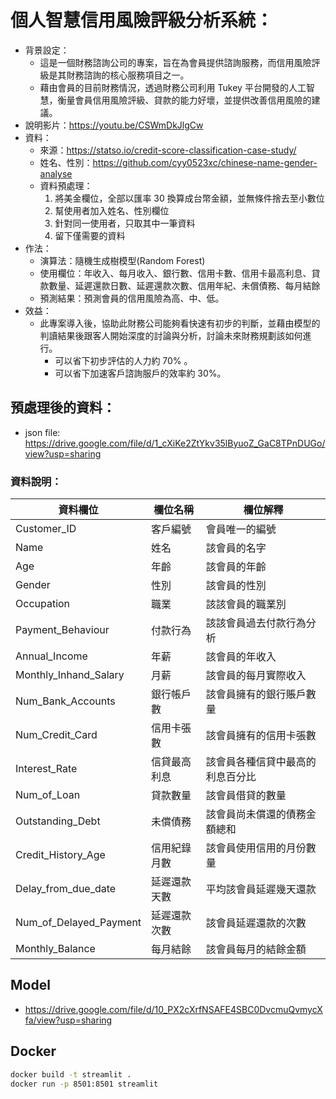 # 個人智慧信用風險評級分析系統：

- 背景設定：
    - 這是一個財務諮詢公司的專案，旨在為會員提供諮詢服務，而信用風險評級是其財務諮詢的核心服務項目之一。
    - 藉由會員的目前財務情況，透過財務公司利用 Tukey 平台開發的人工智慧，衡量會員信用風險評級、貸款的能力好壞，並提供改善信用風險的建議。
- 說明影片：https://youtu.be/CSWmDkJlgCw
- 資料：
    - 來源：https://statso.io/credit-score-classification-case-study/
    - 姓名、性別：https://github.com/cyy0523xc/chinese-name-gender-analyse
    - 資料預處理：
        1. 將美金欄位，全部以匯率 30 換算成台幣金額，並無條件捨去至小數位
        2. 幫使用者加入姓名、性別欄位
        3. 針對同一使用者，只取其中一筆資料
        4. 留下僅需要的資料
- 作法：
    - 演算法：隨機生成樹模型(Random Forest)
    - 使用欄位：年收入、每月收入、銀行數、信用卡數、信用卡最高利息、貸款數量、延遲還款日數、延遲還款次數、信用年紀、未償債務、每月結餘
    - 預測結果：預測會員的信用風險為高、中、低。
- 效益：
    - 此專案導入後，協助此財務公司能夠看快速有初步的判斷，並藉由模型的判讀結果後跟客人開始深度的討論與分析，討論未來財務規劃該如何進行。
        - 可以省下初步評估的人力約 70% 。
        - 可以省下加速客戶諮詢服戶的效率約 30%。


## 預處理後的資料：
- json file: https://drive.google.com/file/d/1_cXiKe2ZtYkv35lByuoZ_GaC8TPnDUGo/view?usp=sharing

### 資料說明：
| 資料欄位 | 欄位名稱 | 欄位解釋 |
| -------- | -------- | -------- |
|Customer_ID | 客戶編號 | 會員唯一的編號 |
|Name | 姓名 | 該會員的名字 |
|Age | 年齡 | 該會員的年齡 |
|Gender | 性別 | 該會員的性別 |
|Occupation | 職業 | 該該會員的職業別 |
|Payment_Behaviour | 付款行為 | 該該會員過去付款行為分析 |
|Annual_Income | 年薪 | 該會員的年收入 |
|Monthly_Inhand_Salary | 月薪 | 該會員的每月實際收入 |
|Num_Bank_Accounts | 銀行帳戶數 | 該會員擁有的銀行賬戶數量 |
|Num_Credit_Card | 信用卡張數 | 該會員擁有的信用卡張數 |
|Interest_Rate | 信貸最高利息 | 該會員各種信貸中最高的利息百分比 |
|Num_of_Loan | 貸款數量 | 該會員借貸的數量 |
|Outstanding_Debt | 未償債務 | 該會員尚未償還的債務金額總和 |
|Credit_History_Age | 信用紀錄月數 | 該會員使用信用的月份數量 |
|Delay_from_due_date | 延遲還款天數 | 平均該會員延遲幾天還款 |
|Num_of_Delayed_Payment | 延遲還款次數 | 該會員延遲還款的次數 |
|Monthly_Balance | 每月結餘 | 該會員每月的結餘金額 |

## Model
- https://drive.google.com/file/d/10_PX2cXrfNSAFE4SBC0DvcmuQvmycXfa/view?usp=sharing

## Docker 

```bash
docker build -t streamlit .
docker run -p 8501:8501 streamlit
```